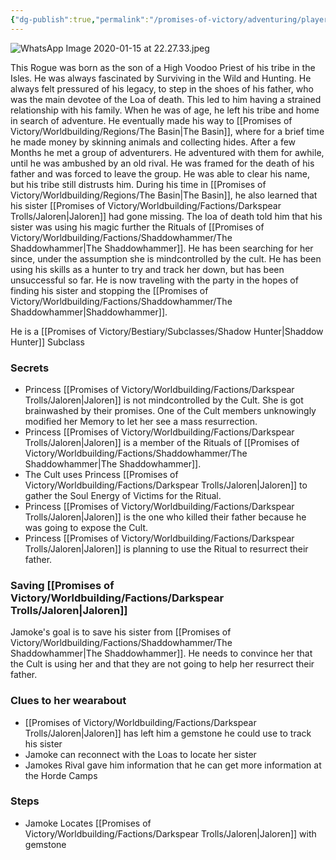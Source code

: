 ```yaml
---
{"dg-publish":true,"permalink":"/promises-of-victory/adventuring/player-characters/jamoke/","title":"Jamoke","noteIcon":"NPC","created":"","updated":""}
---
```


![WhatsApp Image 2020-01-15 at 22.27.33.jpeg](/img/user/resources/Pictures/WhatsApp%20Image%202020-01-15%20at%2022.27.33.jpeg)

This Rogue was born as the son of a High Voodoo Priest of his tribe in the Isles. He was always fascinated by Surviving in the Wild and Hunting. He always felt pressured of his legacy, to step in the shoes of his father, who was the main devotee of the Loa of death. This led to him having a strained relationship with his family. When he was of age, he left his tribe and home in search of adventure.
He eventually made his way to [[Promises of Victory/Worldbuilding/Regions/The Basin\|The Basin]], where for a brief time he made money by skinning animals and collecting hides. After a few Months he met a group of adventurers. He adventured with them for awhile, until he was ambushed by an old rival. He was framed for the death of his father and was forced to leave the group. He was able to clear his name, but his tribe still distrusts him.
During his time in [[Promises of Victory/Worldbuilding/Regions/The Basin\|The Basin]], he also learned that his sister [[Promises of Victory/Worldbuilding/Factions/Darkspear Trolls/Jaloren\|Jaloren]] had gone missing. The loa of death told him that his sister was using his magic further the Rituals of [[Promises of Victory/Worldbuilding/Factions/Shaddowhammer/The Shaddowhammer\|The Shaddowhammer]]. He has been searching for her since, under the assumption she is mindcontrolled by the cult.
He has been using his skills as a hunter to try and track her down, but has been unsuccessful so far.
He is now traveling with the party in the hopes of finding his sister and stopping the  [[Promises of Victory/Worldbuilding/Factions/Shaddowhammer/The Shaddowhammer\|Shaddowhammer]].

He is a [[Promises of Victory/Bestiary/Subclasses/Shadow Hunter\|Shaddow Hunter]] Subclass

### Secrets

- Princess [[Promises of Victory/Worldbuilding/Factions/Darkspear Trolls/Jaloren\|Jaloren]] is not mindcontrolled by the Cult. She is got brainwashed by their promises. One of the Cult members unknowingly modified her Memory to let her see a mass resurrection.
- Princess [[Promises of Victory/Worldbuilding/Factions/Darkspear Trolls/Jaloren\|Jaloren]] is a member of the Rituals of [[Promises of Victory/Worldbuilding/Factions/Shaddowhammer/The Shaddowhammer\|The Shaddowhammer]].
- The Cult uses Princess [[Promises of Victory/Worldbuilding/Factions/Darkspear Trolls/Jaloren\|Jaloren]] to gather the Soul Energy of Victims for the Ritual.
- Princess [[Promises of Victory/Worldbuilding/Factions/Darkspear Trolls/Jaloren\|Jaloren]] is the one who killed their father because he was going to expose the Cult.
- Princess [[Promises of Victory/Worldbuilding/Factions/Darkspear Trolls/Jaloren\|Jaloren]] is planning to use the Ritual to resurrect their father.

### Saving [[Promises of Victory/Worldbuilding/Factions/Darkspear Trolls/Jaloren\|Jaloren]]

Jamoke's goal is to save his sister from [[Promises of Victory/Worldbuilding/Factions/Shaddowhammer/The Shaddowhammer\|The Shaddowhammer]]. He needs to convince her that the Cult is using her and that they are not going to help her resurrect their father.

### Clues to her wearabout

- [[Promises of Victory/Worldbuilding/Factions/Darkspear Trolls/Jaloren\|Jaloren]] has left him a gemstone he could use to track his sister
- Jamoke can reconnect with the Loas to locate her sister
- Jamokes Rival gave him information that he can get more information at the Horde Camps

### Steps

- Jamoke Locates [[Promises of Victory/Worldbuilding/Factions/Darkspear Trolls/Jaloren\|Jaloren]] with gemstone
